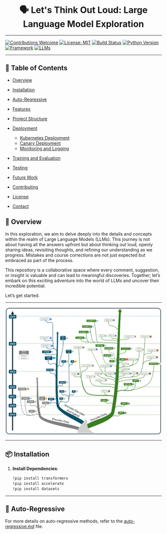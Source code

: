 <div align="center">
  <h1>🗣 Let's Think Out Loud: Large Language Model Exploration</h1>
</div>

---

[![Contributions Welcome](https://img.shields.io/badge/contributions-welcome-brightgreen)](https://github.com/astorfi/LLM-Alignment-Project-Template/issues)
[![License: MIT](https://img.shields.io/badge/License-MIT-yellow.svg)](https://opensource.org/licenses/MIT)
[![Build Status](https://github.com/astorfi/LLM-Alignment-Project-Template/actions/workflows/ci.yml/badge.svg)](https://github.com/astorfi/LLM-Alignment-Project-Template/actions)
[![Python Version](https://img.shields.io/badge/python-3.8%2B-blue)](https://www.python.org/)
[![Framework](https://img.shields.io/badge/Framework-PyTorch-orange)](https://pytorch.org/)
[![LLMs](https://img.shields.io/badge/LLMs-GPT2%20|%20LLAMA%20|%20BLOOM-red)](https://github.com)

---

## 📂 Table of Contents

- [Overview](#-overview)
- [Installation](#-installation)
- [Auto-Regressive](#-auto-regressive)
- [Features](#-features)
- [Project Structure](#-project-structure)

- [Deployment](#-deployment)
  - [Kubernetes Deployment](#kubernetes-deployment)
  - [Canary Deployment](#canary-deployment)
  - [Monitoring and Logging](#monitoring-and-logging)
- [Training and Evaluation](#-training-and-evaluation)
- [Testing](#-testing)
- [Future Work](#-future-work)
- [Contributing](#-contributing)
- [License](#-license)
- [Contact](#-contact)

## 🚀 Overview

In this exploration, we aim to delve deeply into the details and concepts within the realm of Large Language Models (LLMs). This journey is not about having all the answers upfront but about thinking out loud, openly sharing ideas, revisiting thoughts, and refining our understanding as we progress. Mistakes and course corrections are not just expected but embraced as part of the process.

This repository is a collaborative space where every comment, suggestion, or insight is valuable and can lead to meaningful discoveries. Together, let’s embark on this exciting adventure into the world of LLMs and uncover their incredible potential.

Let’s get started.

---
<p align="center">
  <img src="./Figures/LLM_history.png" alt="LLM tree" width="900">
</p>

---

## 📦 Installation

1. **Install Dependencies**:
   ```bash
   !pip install transformers
   !pip install accelerate
   !pip install datasets

   ```
---
## 🌟 Auto-Regressive
For more details on auto-regressive methods, refer to the [auto-regressive.md](./auto-regressive.md) file.
